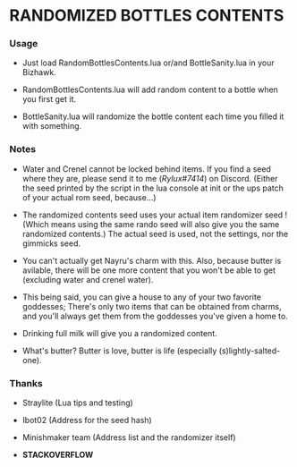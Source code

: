 # RANDOMIZED BOTTLES CONTENTS

### Usage
- Just load RandomBottlesContents.lua or/and BottleSanity.lua in your Bizhawk.

- RandomBottlesContents.lua will add random content to a bottle when you first get it.

- BottleSanity.lua will randomize the bottle content each time you filled it with something.

### Notes
- Water and Crenel cannot be locked behind items. If you find a seed where they are, please send it to me (*Rylux#7414*) on Discord. (Either the seed printed by the script in the lua console at init or the ups patch of your actual rom seed, because...)

- The randomized contents seed uses your actual item randomizer seed ! (Which means using the same rando seed will also give you the same randomized contents.) The actual seed is used, not the settings, nor the gimmicks seed.

- You can't actually get Nayru's charm with this. Also, because butter is avilable, there will be one more content that you won't be able to get (excluding water and crenel water).

- This being said, you can give a house to any of your two favorite goddesses; There's only two items that can be obtained from charms, and you'll always get them from the goddesses you've given a home to.

- Drinking full milk will give you a randomized content.

- What's butter? Butter is love, butter is life (especially (s)lightly-salted-one).

### Thanks
- Straylite (Lua tips and testing)

- Ibot02 (Address for the seed hash)

- Minishmaker team (Address list and the randomizer itself)

- **STACKOVERFLOW**
